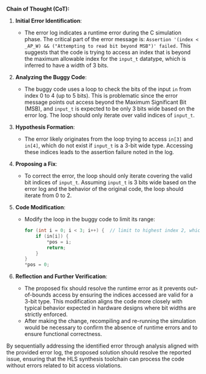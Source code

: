 **Chain of Thought (CoT):**

1. **Initial Error Identification**:
   - The error log indicates a runtime error during the C simulation phase. The critical part of the error message is: `Assertion '(index < _AP_W) && ("Attempting to read bit beyond MSB")' failed.` This suggests that the code is trying to access an index that is beyond the maximum allowable index for the `input_t` datatype, which is inferred to have a width of 3 bits.

2. **Analyzing the Buggy Code**:
   - The buggy code uses a loop to check the bits of the input `in` from index 0 to 4 (up to 5 bits). This is problematic since the error message points out access beyond the Maximum Significant Bit (MSB), and `input_t` is expected to be only 3 bits wide based on the error log. The loop should only iterate over valid indices of `input_t`.

3. **Hypothesis Formation**:
   - The error likely originates from the loop trying to access `in[3]` and `in[4]`, which do not exist if `input_t` is a 3-bit wide type. Accessing these indices leads to the assertion failure noted in the log.

4. **Proposing a Fix**:
   - To correct the error, the loop should only iterate covering the valid bit indices of `input_t`. Assuming `input_t` is 3 bits wide based on the error log and the behavior of the original code, the loop should iterate from 0 to 2.

5. **Code Modification**:
   - Modify the loop in the buggy code to limit its range:
     ```cpp
     for (int i = 0; i < 3; i++) {  // limit to highest index 2, which aligns with a 3-bit width
         if (in[i]) {
             *pos = i;
             return;
         }
     }
     *pos = 0;
     ```

6. **Reflection and Further Verification**:
   - The proposed fix should resolve the runtime error as it prevents out-of-bounds access by ensuring the indices accessed are valid for a 3-bit type. This modification aligns the code more closely with typical behavior expected in hardware designs where bit widths are strictly enforced.
   - After making the change, recompiling and re-running the simulation would be necessary to confirm the absence of runtime errors and to ensure functional correctness.

By sequentially addressing the identified error through analysis aligned with the provided error log, the proposed solution should resolve the reported issue, ensuring that the HLS synthesis toolchain can process the code without errors related to bit access violations.